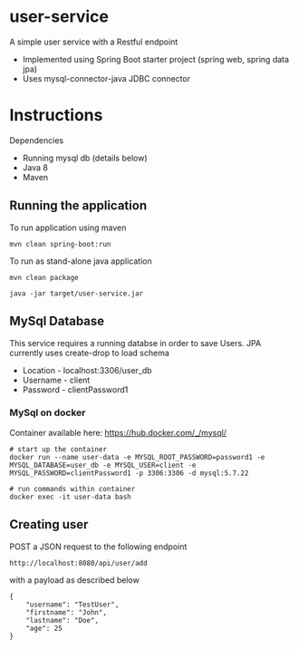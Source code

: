 # user-service

A simple user service with a Restful endpoint

* Implemented using Spring Boot starter project (spring web, spring data jpa)
* Uses mysql-connector-java JDBC connector

# Instructions

Dependencies

* Running mysql db (details below)
* Java 8
* Maven

## Running the application

To run application using maven

	mvn clean spring-boot:run 
	
To run as stand-alone java application

	mvn clean package
	
	java -jar target/user-service.jar

## MySql Database

This service requires a running databse in order to save Users. JPA currently uses create-drop to load schema

* Location - localhost:3306/user_db
* Username - client
* Password - clientPassword1

### MySql on docker

Container available here: https://hub.docker.com/_/mysql/

	# start up the container
	docker run --name user-data -e MYSQL_ROOT_PASSWORD=password1 -e MYSQL_DATABASE=user_db -e MYSQL_USER=client -e MYSQL_PASSWORD=clientPassword1 -p 3306:3306 -d mysql:5.7.22
	
	# run commands within container
	docker exec -it user-data bash

## Creating user

POST a JSON request to the following endpoint 

	http://localhost:8080/api/user/add

with a payload as described below

	{
		"username": "TestUser",
		"firstname": "John",
		"lastname": "Doe",
		"age": 25
	}

